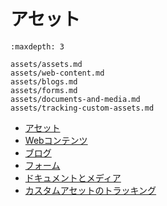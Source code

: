 # アセット

```{toctree}
:maxdepth: 3

assets/assets.md
assets/web-content.md
assets/blogs.md
assets/forms.md
assets/documents-and-media.md
assets/tracking-custom-assets.md
```

- [アセット](./assets/assets.md)
- [Webコンテンツ](./assets/web-content.md)
- [ブログ](./assets/blogs.md)
- [フォーム](./assets/forms.md)
- [ドキュメントとメディア](./assets/documents-and-media.md)
- [カスタムアセットのトラッキング](./assets/tracking-custom-assets.md)